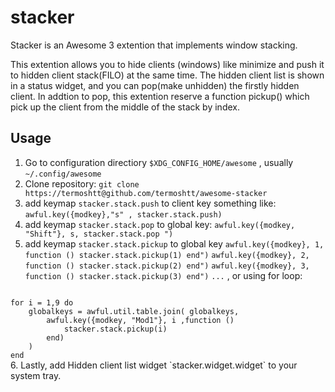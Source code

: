 stacker
===============

Stacker is an Awesome 3 extention that implements window stacking.

This extention allows you to hide clients (windows) like minimize
and push it to hidden client stack(FILO) at the same time.
The hidden client list is shown in a status widget,
and you can pop(make unhidden) the firstly hidden client.
In addtion to pop, 
this extention reserve a function pickup() 
which pick up the client from the middle of the stack by index.

Usage
----------------
1. Go to configuration directiory `$XDG_CONFIG_HOME/awesome`
, usually `~/.config/awesome`
2. Clone repository:
`git clone https://termoshtt@github.com/termoshtt/awesome-stacker`
3. add keymap `stacker.stack.push` to client key something like:
`awful.key({modkey},"s" , stacker.stack.push)`
4. add keymap `stacker.stack.pop` to global key:
`awful.key({modkey, "Shift"}, s, stacker.stack.pop ")`
5. add keymap `stacker.stack.pickup` to global key
`awful.key({modkey}, 1, function () stacker.stack.pickup(1) end")`
`awful.key({modkey}, 2, function () stacker.stack.pickup(2) end")`
`awful.key({modkey}, 3, function () stacker.stack.pickup(3) end")`
`...`
, or using for loop:
<code>
for i = 1,9 do
    globalkeys = awful.util.table.join( globalkeys, 
        awful.key({modkey, "Mod1"}, i ,function ()
            stacker.stack.pickup(i) 
        end)
    )
end
</code>
6. Lastly, add Hidden client list widget `stacker.widget.widget` to your system tray.

